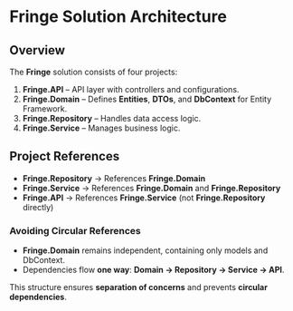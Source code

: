 # Fringe Solution Architecture  

## Overview  
The **Fringe** solution consists of four projects:  

1. **Fringe.API** – API layer with controllers and configurations.  
2. **Fringe.Domain** – Defines **Entities**, **DTOs**, and **DbContext** for Entity Framework.  
3. **Fringe.Repository** – Handles data access logic.  
4. **Fringe.Service** – Manages business logic.  

## Project References  
- **Fringe.Repository** → References **Fringe.Domain**  
- **Fringe.Service** → References **Fringe.Domain** and **Fringe.Repository**  
- **Fringe.API** → References **Fringe.Service** (not **Fringe.Repository** directly)  

### Avoiding Circular References  
- **Fringe.Domain** remains independent, containing only models and DbContext.  
- Dependencies flow **one way**: **Domain → Repository → Service → API**.  

This structure ensures **separation of concerns** and prevents **circular dependencies**.